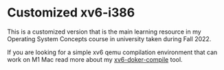 # Customized xv6-i386

This is a customized version that is the main learning resource in my Operating System Concepts course in university taken during Fall 2022.

If you are looking for a simple xv6 qemu compilation environment that can work on M1 Mac read more about my [xv6-doker-compile](https://github.com/LevkoNikitin/xv6-docker-compile) tool.


 
